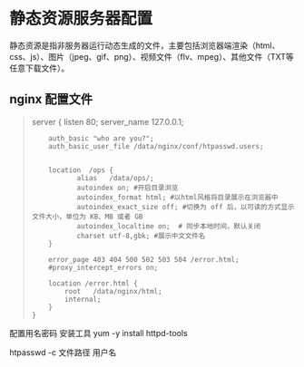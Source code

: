 # 静态资源服务器配置

静态资源是指非服务器运行动态生成的文件，主要包括浏览器端渲染（html、css、js）、图片（jpeg、gif、png）、视频文件（flv、mpeg）、其他文件（TXT等任意下载文件）。

## nginx 配置文件

> server {
>         listen 80;
>         server_name 127.0.0.1;
> 
>         auth_basic "who are you?";
>         auth_basic_user_file /data/nginx/conf/htpasswd.users;
> 
> 
>         location  /ops {
>                alias   /data/ops/;
>                autoindex on; #开启目录浏览
>                autoindex_format html; #以html风格将目录展示在浏览器中
>                autoindex_exact_size off; #切换为 off 后，以可读的方式显示文件大小，单位为 KB、MB 或者 GB
>                autoindex_localtime on;  # 同步本地时间，默认关闭
>                charset utf-8,gbk; #展示中文文件名
>         }
> 
>         error_page 403 404 500 502 503 504 /error.html;
>         #proxy_intercept_errors on;
> 
>         location /error.html {
>             root   /data/nginx/html;
>             internal;
>         }
>     }

配置用名密码
安装工具
yum  -y install httpd-tools

htpasswd -c 文件路径 用户名
